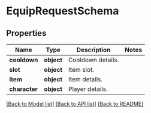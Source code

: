 # EquipRequestSchema

## Properties
Name | Type | Description | Notes
------------ | ------------- | ------------- | -------------
**cooldown** | **object** | Cooldown details. | 
**slot** | **object** | Item slot. | 
**item** | **object** | Item details. | 
**character** | **object** | Player details. | 

[[Back to Model list]](../README.md#documentation-for-models) [[Back to API list]](../README.md#documentation-for-api-endpoints) [[Back to README]](../README.md)

